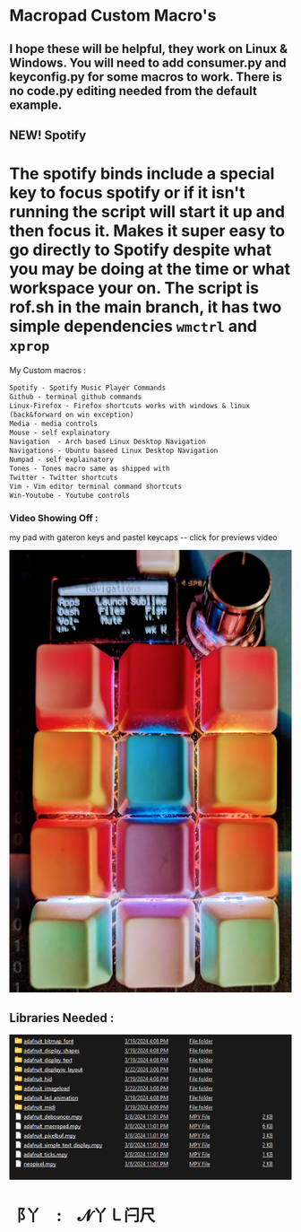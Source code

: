 # Macropad Custom Macro's # 
## I hope these will be helpful, they work on Linux & Windows. You will need to add consumer.py and keyconfig.py for some macros to work. There is no code.py editing needed from the default example. ##  

## NEW! Spotify ##
# The spotify binds include a special key to focus spotify or if it isn't running the script will start it up and then focus it.  Makes it super easy to go directly to Spotify despite what you may be doing at the time or what workspace your on.  The script is rof.sh in the main branch, it has two simple dependencies ```wmctrl``` and ```xprop``` 

My Custom macros :
```
Spotify - Spotify Music Player Commands
Github - terminal github commands
Linux-Firefox - Firefox shortcuts works with windows & linux (back&forward on win exception)
Media - media controls
Mouse - self explainatory
Navigation  - Arch based Linux Desktop Navigation
Navigations - Ubuntu baseed Linux Desktop Navigation
Numpad - self explainatory
Tones - Tones macro same as shipped with
Twitter - Twitter shortcuts
Vim - Vim editor terminal command shortcuts
Win-Youtube - Youtube controls
```


### Video Showing Off : ###

my pad with gateron keys and pastel keycaps -- click for previews video

[![Watch the video](img/PXL_20250111_173036128~2.jpg)](https://youtube.com/shorts/odwaIkPq_Fo?si=74U0X9hWe-VAtiN0)



## Libraries Needed : ## 

![preview](img/libs.png)



# ⻏丫 : 𝓝丫㇄闩尺 #
